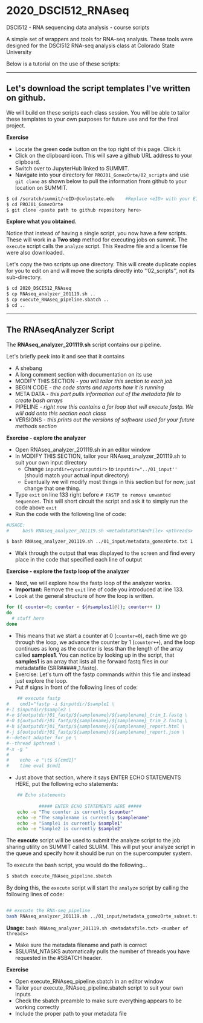 # 2020_DSCI512_RNAseq
DSCI512 - RNA sequencing data analysis - course scripts

A simple set of wrappers and tools for RNA-seq analysis. These tools were designed for the DSCI512 RNA-seq analysis class at Colorado State University

Below is a tutorial on the use of these scripts:

----


## Let's download the script templates I've written on github.

We will build on these scripts each class session.
You will be able to tailor these templates to your own purposes for future use and for the final project.


**Exercise**

  * Locate the green **code** button on the top right of this page. Click it.
  * Click on the clipboard icon. This will save a github URL address to your clipboard.
  * Switch over to JupyterHub linked to SUMMIT.
  * Navigate into your directory for `PROJ01_GomezOrte/02_scripts` and use `git clone` as shown below to pull the information from github to your location on SUMMIT.
  
```bash
$ cd /scratch/summit/<eID>@colostate.edu    #Replace <eID> with your EID
$ cd PROJ01_GomezOrte
$ git clone <paste path to github repository here>
```

**Explore what you obtained.**

Notice that instead of having a single script, you now have a few scripts. These will work in a **Two step** method for executing jobs on summit. The `execute` script calls the `analyze` script. This Readme file and a license file were also downloaded.

Let's copy the two scripts up one directory. This will create duplicate copies for you to edit on and will move the scripts directly into ''02_scripts'', not its sub-directory.

```bash
$ cd 2020_DSCI512_RNAseq
$ cp RNAseq_analyzer_201119.sh ..
$ cp execute_RNAseq_pipeline.sbatch ..
$ cd ..
```

----
## The RNAseqAnalyzer Script 


The **RNAseq_analyzer_201119.sh** script contains our pipeline. 

Let's briefly peek into it and see that it contains

  * A shebang
  * A long comment section with documentation on its use
  * MODIFY THIS SECTION - *you will tailor this section to each job*
  * BEGIN CODE - *the code starts and reports how it is running*
  * META DATA - *this part pulls information out of the metadata file to create bash arrays*
  * PIPELINE - *right now this contains a for loop that will execute fastp. We will add onto this section each class*
  * VERSIONS - *this prints out the versions of software used for your future methods section*

**Exercise - explore the analyzer**
  * Open RNAseq_analyzer_201119.sh in an editor window
  * In MODIFY THIS SECTION, tailor your RNAseq_analyzer_201119.sh to suit your own input directory
    * Change `inputdir=<yourinputdir>` to `inputdir="../01_input''` (should match your actual input directory)
    * Eventually we will modify most things in this section but for now, just change that one thing.
  * Type `exit` on line 133 right before `# FASTP to remove unwanted sequences`. This will short circuit the script and ask it to simply run the code above `exit`
  * Run the code with the following line of code:
 
 ```bash
#USAGE:
#     bash RNAseq_analyzer_201119.sh <metadataPathAndFile> <pthreads>

$ bash RNAseq_analyzer_201119.sh ../01_input/metadata_gomezOrte.txt 1
```

  * Walk through the output that was displayed to the screen and find every place in the code that specified each line of output
  
**Exercise - explore the fastp loop of the analyzer**
  * Next, we will explore how the fastp loop of the analyzer works.
  * **Important:** Remove the `exit` line of code you introduced at line 133.
  * Look at the general structure of how the loop is written.

```bash
for (( counter=0; counter < ${#samples1[@]}; counter++ ))
do
  # stuff here
done
```
  * This means that we start a counter at 0 (`counter=0`), each time we go through the loop, we advance the counter by 1 (`counter++`), and the loop continues as long as the counter is less than the length of the array called **samples1**. You can notice by looking up in the script, that **samples1** is an array that lists all the forward fastq files in our metadatafile (SRR#####\_1.fastq). 
  * Exercise: Let's turn off the fastp commands within this file and instead just explore the loop. 
  * Put # signs in front of the following lines of code:
  
```bash
    ## execute fastp
#    cmd1="fastp -i $inputdir/$sample1 \
#-I $inputdir/$sample2 \
#-o ${outputdir}01_fastp/${samplename}/${samplename}_trim_1.fastq \
#-O ${outputdir}01_fastp/${samplename}/${samplename}_trim_2.fastq \
#-h ${outputdir}01_fastp/${samplename}/${samplename}_report.html \
#-j ${outputdir}01_fastp/${samplename}/${samplename}_report.json \
#--detect_adapter_for_pe \
#--thread $pthread \
#-x -g "
#    
#    echo -e "\t$ ${cmd1}"
#    time eval $cmd1
```
  * Just above that section, where it says ENTER ECHO STATEMENTS HERE, put the following echo statements:

```bash
    ## Echo statements
    
            ##### ENTER ECHO STATEMENTS HERE #####
    echo -e "The counter is currently $counter"
    echo -e "The samplename is currently $samplename"
    echo -e "Sample1 is currently $sample1"
    echo -e "Sample2 is currently $sample2"
```  
  
The **execute** script will be used to submit the analyze script to the job sharing utility on SUMMIT called SLURM. This will put your analyze script in the queue and specify how it should be run on the supercomputer system.

To execute the bash script, you would do the following...

```bash
$ sbatch execute_RNAseq_pipeline.sbatch
```

By doing this, the `execute` script will start the `analyze` script by calling the following lines of code:

```bash

## execute the RNA-seq_pipeline
bash RNAseq_analyzer_201119.sh ../01_input/metadata_gomezOrte_subset.txt $SLURM_NTASKS
```

**Usage:** `bash RNAseq_analyzer_201119.sh <metadatafile.txt> <number of threads>`
   *  Make sure the metadata filename and path is correct
   *  $SLURM_NTASKS automatically pulls the number of threads you have requested in the #SBATCH header.

**Exercise**
  * Open execute_RNAseq_pipeline.sbatch in an editor window
  * Tailor your execute_RNAseq_pipeline.sbatch script to suit your own inputs
  * Check the sbatch preamble to make sure everything appears to be working correctly
  * Include the proper path to your metadata file
